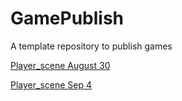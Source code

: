 # GamePublish
A template repository to publish games

[Player_scene August 30](https://wcu-cs-cooperlab.github.io/demo-games-bxdda/player_scene/index.html)


[Player_scene Sep 4](/demo-games-bxdda/player_scene/index.html)